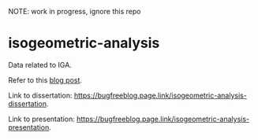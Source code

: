 NOTE: work in progress, ignore this repo

# isogeometric-analysis

Data related to IGA.

Refer to this [blog post](https://thebugfreeblog.blogspot.com/p/blog-page_17.html).

Link to dissertation: https://bugfreeblog.page.link/isogeometric-analysis-dissertation.

Link to presentation: https://bugfreeblog.page.link/isogeometric-analysis-presentation.